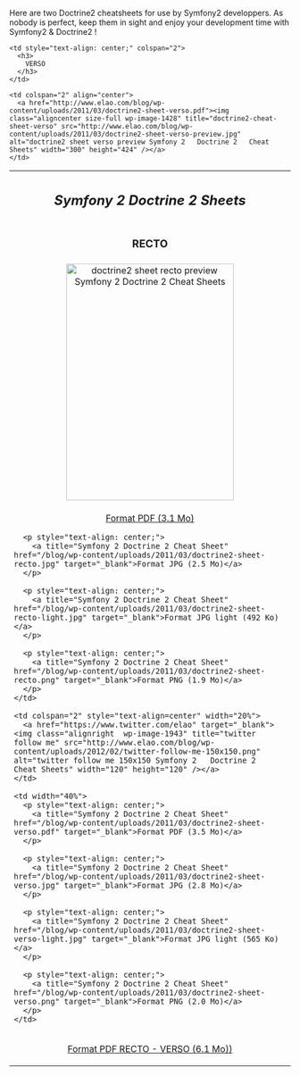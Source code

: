 
Here are two Doctrine2 cheatsheets for use by Symfony2 developpers.
As nobody is perfect, keep them in sight and enjoy your development time with Symfony2 & Doctrine2 !

<table style="width: 100%;" border="0" align="center">
  <tr>
    <th style="text-align: center;" colspan="4">
      <h2>
        <cite class="articleTitle">Symfony 2 Doctrine 2 Sheets</cite>
      </h2>
    </th>
  </tr>

  <tr>
    <td style="text-align: center;" colspan="2" width="50%">
      <h3>
        RECTO
      </h3>
    </td>

    <td style="text-align: center;" colspan="2">
      <h3>
        VERSO
      </h3>
    </td>
  </tr>

  <tr>
    <td colspan="2" align="center">
      <a href="http://www.elao.com/blog/wp-content/uploads/2011/03/doctrine2-sheet-recto.pdf"><img class="aligncenter size-full wp-image-1425" title="doctrine2-cheat-sheet-recto" src="http://www.elao.com/blog/wp-content/uploads/2011/03/doctrine2-sheet-recto-preview.jpg" alt="doctrine2 sheet recto preview Symfony 2   Doctrine 2   Cheat Sheets" width="300" height="424" /></a>
    </td>

    <td colspan="2" align="center">
      <a href="http://www.elao.com/blog/wp-content/uploads/2011/03/doctrine2-sheet-verso.pdf"><img class="aligncenter size-full wp-image-1428" title="doctrine2-cheat-sheet-verso" src="http://www.elao.com/blog/wp-content/uploads/2011/03/doctrine2-sheet-verso-preview.jpg" alt="doctrine2 sheet verso preview Symfony 2   Doctrine 2   Cheat Sheets" width="300" height="424" /></a>
    </td>
  </tr>

  <tr>
    <td width="40%">
      <p style="text-align: center;">
        <a title="Symfony 2 Doctrine 2 Cheat Sheet" href="/blog/wp-content/uploads/2011/03/doctrine2-sheet-recto.pdf" target="_blank">Format PDF (3.1 Mo)</a>
      </p>

      <p style="text-align: center;">
        <a title="Symfony 2 Doctrine 2 Cheat Sheet" href="/blog/wp-content/uploads/2011/03/doctrine2-sheet-recto.jpg" target="_blank">Format JPG (2.5 Mo)</a>
      </p>

      <p style="text-align: center;">
        <a title="Symfony 2 Doctrine 2 Cheat Sheet" href="/blog/wp-content/uploads/2011/03/doctrine2-sheet-recto-light.jpg" target="_blank">Format JPG light (492 Ko)</a>
      </p>

      <p style="text-align: center;">
        <a title="Symfony 2 Doctrine 2 Cheat Sheet" href="/blog/wp-content/uploads/2011/03/doctrine2-sheet-recto.png" target="_blank">Format PNG (1.9 Mo)</a>
      </p>
    </td>

    <td colspan="2" style="text-align=center" width="20%">
      <a href="https://www.twitter.com/elao" target="_blank"><img class="alignright  wp-image-1943" title="twitter follow me" src="http://www.elao.com/blog/wp-content/uploads/2012/02/twitter-follow-me-150x150.png" alt="twitter follow me 150x150 Symfony 2   Doctrine 2   Cheat Sheets" width="120" height="120" /></a>
    </td>

    <td width="40%">
      <p style="text-align: center;">
        <a title="Symfony 2 Doctrine 2 Cheat Sheet" href="/blog/wp-content/uploads/2011/03/doctrine2-sheet-verso.pdf" target="_blank">Format PDF (3.5 Mo)</a>
      </p>

      <p style="text-align: center;">
        <a title="Symfony 2 Doctrine 2 Cheat Sheet" href="/blog/wp-content/uploads/2011/03/doctrine2-sheet-verso.jpg" target="_blank">Format JPG (2.8 Mo)</a>
      </p>

      <p style="text-align: center;">
        <a title="Symfony 2 Doctrine 2 Cheat Sheet" href="/blog/wp-content/uploads/2011/03/doctrine2-sheet-verso-light.jpg" target="_blank">Format JPG light (565 Ko)</a>
      </p>

      <p style="text-align: center;">
        <a title="Symfony 2 Doctrine 2 Cheat Sheet" href="/blog/wp-content/uploads/2011/03/doctrine2-sheet-verso.png" target="_blank">Format PNG (2.0 Mo)</a>
      </p>
    </td>
  </tr>

  <tr>
    <td colspan="4" align="center">
      <p style="text-align: center;">
        <a title="Symfony 2 Doctrine 2 Cheat Sheet" href="http://www.elao.com/blog/wp-content/uploads/2011/03/doctrine2-sheet-all.pdf" target="_blank">Format PDF RECTO - VERSO (6.1 Mo))</a>
      </p>
    </td>
  </tr>
</table>